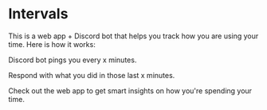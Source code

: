 # Intervals

This is a web app + Discord bot that helps you track how you are using your time. Here is how it works:

Discord bot pings you every x minutes.

Respond with what you did in those last x minutes.

Check out the web app to get smart insights on how you're spending your time.

